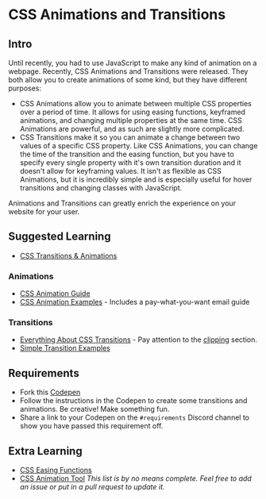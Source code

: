 # CSS Animations and Transitions

## Intro

Until recently, you had to use JavaScript to make any kind of animation on a webpage. Recently, CSS Animations and Transitions were released. They both allow you to create animations of some kind, but they have different purposes:

- CSS Animations allow you to animate between multiple CSS properties over a period of time. It allows for using easing functions, keyframed animations, and changing multiple properties at the same time. CSS Animations are powerful, and as such are slightly more complicated.
- CSS Transitions make it so you can animate a change between two values of a specific CSS property. Like CSS Animations, you can change the time of the transition and the easing function, but you have to specify every single property with it's own transition duration and it doesn't allow for keyframing values. It isn't as flexible as CSS Animations, but it is incredibly simple and is especially useful for hover transitions and changing classes with JavaScript.

Animations and Transitions can greatly enrich the experience on your website for your user.

## Suggested Learning

- [CSS Transitions & Animations](http://learn.shayhowe.com/advanced-html-css/transitions-animations/)

### Animations

- [CSS Animation Guide](https://www.w3schools.com/css/css3_animations.asp)
- [CSS Animation Examples](https://cssanimation.rocks) - Includes a pay-what-you-want email guide

### Transitions
- [Everything About CSS Transitions](https://blog.alexmaccaw.com/css-transitions) - Pay attention to the [clipping](https://blog.alexmaccaw.com/css-transitions#clipping_2) section.
- [Simple Transition Examples](https://www.webdesignerdepot.com/2014/05/8-simple-css3-transitions-that-will-wow-your-users/)

## Requirements

- Fork this [Codepen](https://codepen.io/alexanderson1993/pen/gxKKKz)
- Follow the instructions in the Codepen to create some transitions and animations. Be creative! Make something fun.
- Share a link to your Codepen on the `#requirements` Discord channel to show you have passed this requirement off.

## Extra Learning

- [CSS Easing Functions](https://matthewlein.com/tools/ceaser)
- [CSS Animation Tool](http://cssanimate.com)
*This list is by no means complete. Feel free to add an issue or put in a pull request to update it.*
